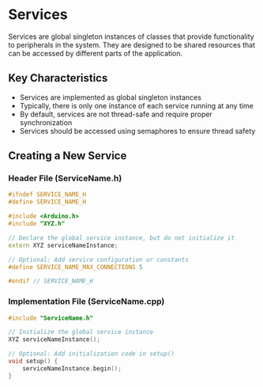 # Services

Services are global singleton instances of classes that provide functionality to peripherals in the system. They are designed to be shared resources that can be accessed by different parts of the application.

## Key Characteristics

- Services are implemented as global singleton instances
- Typically, there is only one instance of each service running at any time
- By default, services are not thread-safe and require proper synchronization
- Services should be accessed using semaphores to ensure thread safety

## Creating a New Service

### Header File (ServiceName.h)

```cpp
#ifndef SERVICE_NAME_H
#define SERVICE_NAME_H

#include <Arduino.h>
#include "XYZ.h"

// Declare the global service instance, but do not initialize it
extern XYZ serviceNameInstance;

// Optional: Add service configuration or constants
#define SERVICE_NAME_MAX_CONNECTIONS 5

#endif // SERVICE_NAME_H
```

### Implementation File (ServiceName.cpp)

```cpp
#include "ServiceName.h"

// Initialize the global service instance
XYZ serviceNameInstance();

// Optional: Add initialization code in setup()
void setup() {
    serviceNameInstance.begin();
}
```
